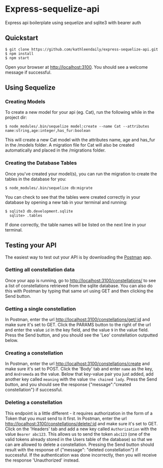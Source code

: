 # Express-sequelize-api
Express api boilerplate using sequelize and sqlite3 with bearer auth

## Quickstart

```
$ git clone https://github.com/kathleendaily/express-sequelize-api.git
$ npm install
$ npm start
```
Open your browser at [http://localhost:3100](http://localhost:3100). You should see a welcome message if successful.

## Using Sequelize

### Creating Models

To create a new model for your api (eg. Cat), run the following while in the project dir:
```
$ node_modules/.bin/sequelize model:create --name Cat --attributes name:string,age:integer,has_fur:boolean
```
This will create a new Cat model with the attributes name, age and has_fur in the /models folder. A migration file for Cat will also be created automatically and placed in the /migrations folder.

### Creating the Database Tables

Once you've created your model(s), you can run the migration to create the tables in the database for you:
```
$ node_modules/.bin/sequelize db:migrate
```
You can check to see that the tables were created correctly in your database by opening a new tab in your terminal and running:
```
$ sqlite3 db.development.sqlite
  sqlite> .tables
```
If done correctly, the table names will be listed on the next line in your terminal.

## Testing your API

The easiest way to test out your API is by downloading the [Postman](https://www.getpostman.com/) app.

### Getting all constellation data

Once your app is running, go to [http://localhost:3100/constellations/](http://localhost:3100/constellations/) to see a list of constellations retrieved from the sqlite database. You can also do this with Postman by typing that same url using GET and then clicking the Send button.

### Getting a single constellation

In Postman, enter the url [http://localhost:3100/constellations/get/:id](http://localhost:3100/constellations/get/:id) and make sure it's set to GET. Click the PARAMS button to the right of the url and enter the value `id` in the key field, and the value `9` in the value field. Press the Send button, and you should see the 'Leo' constellation outputted below.

### Creating a constellation

In Postman, enter the url [http://localhost:3100/constellations/create](http://localhost:3100/constellations/create) and make sure it's set to POST. Click the 'Body' tab and enter `name` as the key, and `Andromeda` as the value. Below that key-value pair you just added, add another key called `meaning` with the value `the chained lady`. Press the Send button, and you should see the response {"message":"created constellation"} if successful.

### Deleting a constellation

This endpoint is a little different - it requires authorization in the form of a Token that you must send to it first. In Postman, enter the url [http://localhost:3100/constellations/delete/:id](http://localhost:3100/constellations/delete/:id) and make sure it's set to GET. Click on the 'Headers' tab and add a new key called `Authorization` with the value `Bearer abc123`. This allows us to send the token `abc123` (one of the valid tokens already stored in the Users table of the database) so that we can are allowed to delete a constellation. Pressing the Send button should result with the response of {"message": "deleted constellation"} if successful. If the authentication was done incorrectly, then you will receive the response 'Unauthorized' instead.

